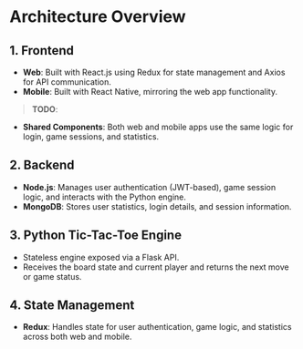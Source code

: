 # Architecture Overview

## 1. Frontend
- **Web**: Built with React.js using Redux for state management and Axios for API communication.
- **Mobile**: Built with React Native, mirroring the web app functionality.

>**TODO**:
- **Shared Components**: Both web and mobile apps use the same logic for login, game sessions, and statistics.

## 2. Backend
- **Node.js**: Manages user authentication (JWT-based), game session logic, and interacts with the Python engine.
- **MongoDB**: Stores user statistics, login details, and session information.

## 3. Python Tic-Tac-Toe Engine
- Stateless engine exposed via a Flask API.
- Receives the board state and current player and returns the next move or game status.

## 4. State Management
- **Redux**: Handles state for user authentication, game logic, and statistics across both web and mobile.
